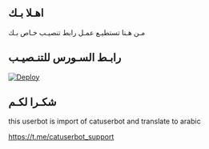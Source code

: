 ## اهـلا بـك
مـن هـنا تستطيـع عمـل رابط تنصيـب خـاص بـك

## رابـط السـورس للتنـصيـب

[![Deploy](https://www.herokucdn.com/deploy/button.svg)](https://heroku.com/deploy?template=https://github.com/Samijjj/jmthon)

## شكـرا لكـم 


this userbot is import of catuserbot and translate to arabic

https://t.me/catuserbot_support
